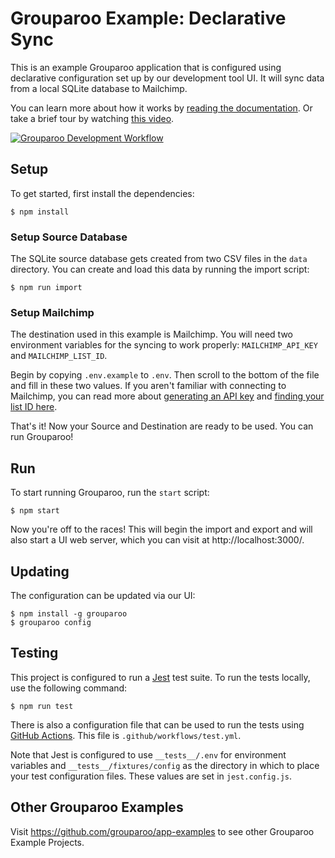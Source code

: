 # Grouparoo Example: Declarative Sync

This is an example Grouparoo application that is configured using declarative configuration set up by our development tool UI. It will sync data from a local SQLite database to Mailchimp.

You can learn more about how it works by [reading the documentation](https://www.grouparoo.com/docs/config/code-config). Or take a brief tour by watching [this video](https://www.youtube.com/watch?v=FCtZknaX1WA).

[![Grouparoo Development Workflow](https://img.youtube.com/vi/FCtZknaX1WA/0.jpg)](https://www.youtube.com/watch?v=FCtZknaX1WA)

## Setup

To get started, first install the dependencies:

    $ npm install

### Setup Source Database

The SQLite source database gets created from two CSV files in the `data` directory. You can create and load this data by running the import script:

    $ npm run import

### Setup Mailchimp

The destination used in this example is Mailchimp. You will need two environment variables for the syncing to work properly: `MAILCHIMP_API_KEY` and `MAILCHIMP_LIST_ID`.

Begin by copying `.env.example` to `.env`. Then scroll to the bottom of the file and fill in these two values. If you aren't familiar with connecting to Mailchimp, you can read more about [generating an API key](https://mailchimp.com/help/about-api-keys/) and [finding your list ID here](https://mailchimp.com/help/find-audience-id/).

That's it! Now your Source and Destination are ready to be used. You can run Grouparoo!

## Run

To start running Grouparoo, run the `start` script:

    $ npm start

Now you're off to the races! This will begin the import and export and will also start a UI web server, which you can visit at http://localhost:3000/.

## Updating

The configuration can be updated via our UI:

    $ npm install -g grouparoo
    $ grouparoo config

## Testing

This project is configured to run a [Jest](https://jestjs.io/) test suite. To run the tests locally, use the following command:

    $ npm run test

There is also a configuration file that can be used to run the tests using [GitHub Actions](https://github.com/features/actions). This file is `.github/workflows/test.yml`.

Note that Jest is configured to use `__tests__/.env` for environment variables and `__tests__/fixtures/config` as the directory in which to place your test configuration files. These values are set in `jest.config.js`.

## Other Grouparoo Examples

Visit https://github.com/grouparoo/app-examples to see other Grouparoo Example Projects.
